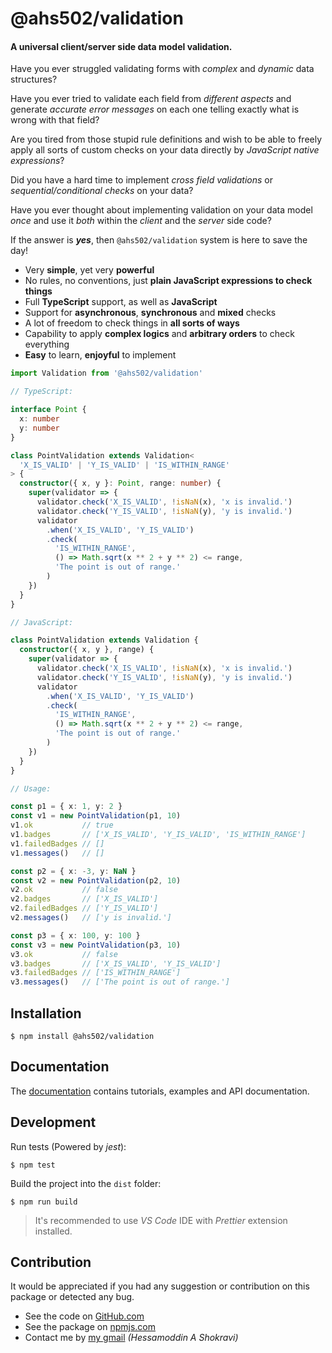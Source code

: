 # @ahs502/validation

#### A universal client/server side data model validation.

Have you ever struggled validating forms with _complex_ and _dynamic_ data structures?

Have you ever tried to validate each field from _different aspects_ and generate _accurate error messages_ on each one telling exactly what is wrong with that field?

Are you tired from those stupid rule definitions and wish to be able to freely apply all sorts of custom checks on your data directly by _JavaScript native expressions_?

Did you have a hard time to implement _cross field validations_ or _sequential/conditional checks_ on your data?

Have you ever thought about implementing validation on your data model _once_ and use it _both_ within the _client_ and the _server_ side code?

If the answer is **_yes_**, then `@ahs502/validation` system is here to save the day!

- Very **simple**, yet very **powerful**
- No rules, no conventions, just **plain JavaScript expressions to check things**
- Full **TypeScript** support, as well as **JavaScript**
- Support for **asynchronous**, **synchronous** and **mixed** checks
- A lot of freedom to check things in **all sorts of ways**
- Capability to apply **complex logics** and **arbitrary orders** to check everything
- **Easy** to learn, **enjoyful** to implement

```typescript
import Validation from '@ahs502/validation'

// TypeScript:

interface Point {
  x: number
  y: number
}

class PointValidation extends Validation<
  'X_IS_VALID' | 'Y_IS_VALID' | 'IS_WITHIN_RANGE'
> {
  constructor({ x, y }: Point, range: number) {
    super(validator => {
      validator.check('X_IS_VALID', !isNaN(x), 'x is invalid.')
      validator.check('Y_IS_VALID', !isNaN(y), 'y is invalid.')
      validator
        .when('X_IS_VALID', 'Y_IS_VALID')
        .check(
          'IS_WITHIN_RANGE',
          () => Math.sqrt(x ** 2 + y ** 2) <= range,
          'The point is out of range.'
        )
    })
  }
}

// JavaScript:

class PointValidation extends Validation {
  constructor({ x, y }, range) {
    super(validator => {
      validator.check('X_IS_VALID', !isNaN(x), 'x is invalid.')
      validator.check('Y_IS_VALID', !isNaN(y), 'y is invalid.')
      validator
        .when('X_IS_VALID', 'Y_IS_VALID')
        .check(
          'IS_WITHIN_RANGE',
          () => Math.sqrt(x ** 2 + y ** 2) <= range,
          'The point is out of range.'
        )
    })
  }
}

// Usage:

const p1 = { x: 1, y: 2 }
const v1 = new PointValidation(p1, 10)
v1.ok           // true
v1.badges       // ['X_IS_VALID', 'Y_IS_VALID', 'IS_WITHIN_RANGE']
v1.failedBadges // []
v1.messages()   // []

const p2 = { x: -3, y: NaN }
const v2 = new PointValidation(p2, 10)
v2.ok           // false
v2.badges       // ['X_IS_VALID']
v2.failedBadges // ['Y_IS_VALID']
v2.messages()   // ['y is invalid.']

const p3 = { x: 100, y: 100 }
const v3 = new PointValidation(p3, 10)
v3.ok           // false
v3.badges       // ['X_IS_VALID', 'Y_IS_VALID']
v3.failedBadges // ['IS_WITHIN_RANGE']
v3.messages()   // ['The point is out of range.']

```

## Installation

```shell
$ npm install @ahs502/validation
```

## Documentation

The [documentation](https://ahs502.ir/validation/) contains tutorials, examples and API documentation.

## Development

Run tests (Powered by _jest_):

```shell
$ npm test
```

Build the project into the `dist` folder:

```shell
$ npm run build
```

> It's recommended to use _VS Code_ IDE with _Prettier_ extension installed.

## Contribution

It would be appreciated if you had any suggestion or contribution on this package or detected any bug.

- See the code on [GitHub.com](https://github.com/ahs502/validation)
- See the package on [npmjs.com](https://www.npmjs.com/package/@ahs502/validation)
- Contact me by [my gmail](ahs502@gmail.com) _(Hessamoddin A Shokravi)_

